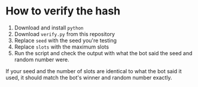 # How to verify the hash

1. Download and install `python`
1. Download `verify.py` from this repository
1. Replace `seed` with the seed you're testing
1. Replace `slots` with the maximum slots
1. Run the script and check the output with what the bot said the seed and random number were. 

If your seed and the number of slots are identical to what the bot said it used, it should match the bot's winner and random number exactly.
